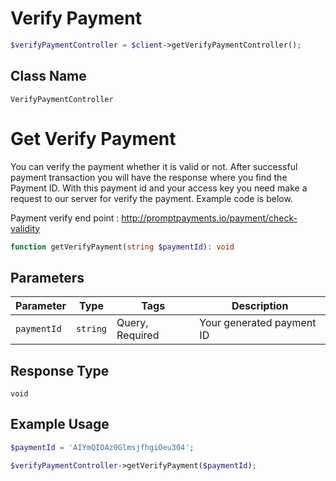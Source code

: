 # Verify Payment

```php
$verifyPaymentController = $client->getVerifyPaymentController();
```

## Class Name

`VerifyPaymentController`


# Get Verify Payment

You can verify the payment whether it is valid or not. After successful payment transaction you will have the response where you find the Payment ID. With this payment id and your access key you need make a request to our server for verify the payment. Example code is below.

Payment verify end point : http://promptpayments.io/payment/check-validity

```php
function getVerifyPayment(string $paymentId): void
```

## Parameters

| Parameter | Type | Tags | Description |
|  --- | --- | --- | --- |
| `paymentId` | `string` | Query, Required | Your generated payment ID |

## Response Type

`void`

## Example Usage

```php
$paymentId = 'AIYmQIOAz0GlmsjfhgiOeu304';

$verifyPaymentController->getVerifyPayment($paymentId);
```

